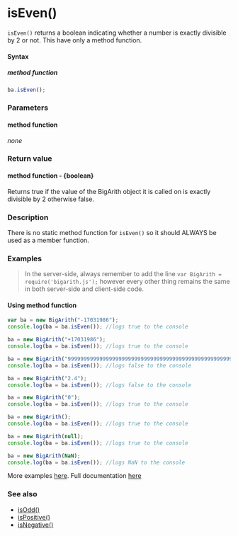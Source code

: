 # isEven()
<code>isEven()</code> returns a boolean indicating whether a number is exactly divisible by 2 or not. This have only a method function.

#### Syntax
##### method function
```javascript
ba.isEven();
```
 
### Parameters
#### method function
*none*

### Return value
#### method function - {boolean}
Returns true if the value of the BigArith object it is called on is exactly divisible by 2 otherwise false.

### Description
There is no static method function for `isEven()` so it should ALWAYS be used as a member function.


### Examples

> In the server-side, always remember to add the line `var BigArith = require('bigarith.js');` however every other thing remains the same in both server-side and client-side code.

#### Using method function

```javascript
var ba = new BigArith("-17031986");
console.log(ba = ba.isEven()); //logs true to the console

ba = new BigArith("+17031986");
console.log(ba = ba.isEven()); //logs true to the console

ba = new BigArith("999999999999999999999999999999999999999999999999999999999999999999999999999999999999999999999");
console.log(ba = ba.isEven()); //logs false to the console

ba = new BigArith("2.4");
console.log(ba = ba.isEven()); //logs false to the console

ba = new BigArith("0");
console.log(ba = ba.isEven()); //logs true to the console 

ba = new BigArith();
console.log(ba = ba.isEven()); //logs true to the console 

ba = new BigArith(null);
console.log(ba = ba.isEven()); //logs true to the console 

ba = new BigArith(NaN);
console.log(ba = ba.isEven()); //logs NaN to the console 
```

More examples [here](https://github.com/osofem/bigarith.js/tree/master/examples/). Full documentation [here](https://github.com/osofem/bigarith.js/tree/master/documentation)

### See also
* [isOdd()](https://osofem.github.io/bigarith.js/documentation/isodd.html)
* [isPositive()](https://osofem.github.io/bigarith.js/documentation/ispositive.html)
* [isNegative()](https://osofem.github.io/bigarith.js/documentation/isnegative.html)